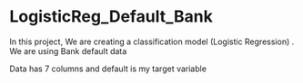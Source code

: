# LogisticReg_Default_Bank
In this project, We are creating a classification model (Logistic Regression) . We are using Bank default data 

Data has 7 columns and default is my target variable
